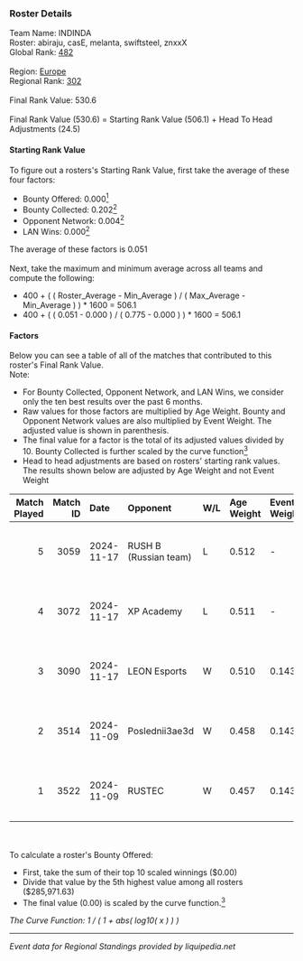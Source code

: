 ### Roster Details<br />
Team Name: INDINDA<br />
Roster: abiraju, casE, melanta, swiftsteel, znxxX<br />
Global Rank: [482](../../standings_global_2025_02_28.md)<br />
<br />
Region: [Europe]( ../../standings_europe_2025_02_28.md)<br />
Regional Rank: [302]( ../../standings_europe_2025_02_28.md)<br />
<br />
Final Rank Value:  530.6<br />
<br />
Final Rank Value (530.6) = Starting Rank Value (506.1) + Head To Head Adjustments (24.5)<br />

#### Starting Rank Value<br />
To figure out a rosters's Starting Rank Value, first take the average of these four factors:<br />
- Bounty Offered: 0.000[<sup>1</sup>](#table2)
- Bounty Collected: 0.202[<sup>2</sup>](#table1)
- Opponent Network: 0.004[<sup>2</sup>](#table1)
- LAN Wins: 0.000[<sup>2</sup>](#table1)

The average of these factors is 0.051<br />
<br />
Next, take the maximum and minimum average across all teams and compute the following:<br />
- 400 + ( ( Roster_Average - Min_Average ) / ( Max_Average - Min_Average ) ) * 1600 = 506.1
- 400 + ( ( 0.051 - 0.000 ) / ( 0.775 - 0.000 ) ) * 1600 = 506.1


#### Factors<br />
Below you can see a table of all of the matches that contributed to this roster's Final Rank Value.<br />
Note:<br />

- For Bounty Collected, Opponent Network, and LAN Wins, we consider only the ten best results over the past 6 months.
- Raw values for those factors are multiplied by Age Weight. Bounty and Opponent Network values are also multiplied by Event Weight. The adjusted value is shown in parenthesis.
- The final value for a factor is the total of its adjusted values divided by 10. Bounty Collected is further scaled by the curve function[<sup>3</sup>](#curveFunction)
- Head to head adjustments are based on rosters' starting rank values. The results shown below are adjusted by Age Weight and not Event Weight
<span id="table1"></span><br />


| Match Played | Match ID | Date       | Opponent              | W/L | Age Weight | Event Weight | Bounty Collected | Opponent Network | LAN Wins  | H2H Adj. | Roster                                    |
| -: | -: | :- | :- | :- | :- | :- | :- | :- | :- | -: | :- |
|            5 |     3059 | 2024-11-17 | RUSH B (Russian team) | L   | 0.512      | -            | -                | -                | -         |    -1.44 | abiraju, casE, melanta, swiftsteel, znxxX |
|            4 |     3072 | 2024-11-17 | XP Academy            | L   | 0.511      | -            | -                | -                | -         |    -6.51 | abiraju, casE, melanta, swiftsteel, znxxX |
|            3 |     3090 | 2024-11-17 | LEON Esports          | W   | 0.510      | 0.143        | 0.012 (0.001)    | 0.297 (0.022)    | 0 (0.000) |    12.83 | abiraju, casE, melanta, swiftsteel, znxxX |
|            2 |     3514 | 2024-11-09 | Poslednii3ae3d        | W   | 0.458      | 0.143        | 0.001 (0.000)    | 0.111 (0.007)    | 0 (0.000) |     9.08 | abiraju, casE, melanta, swiftsteel, znxxX |
|            1 |     3522 | 2024-11-09 | RUSTEC                | W   | 0.457      | 0.143        | 0.002 (0.000)    | 0.109 (0.007)    | 0 (0.000) |    10.52 | abiraju, casE, melanta, swiftsteel, znxxX |

<br />
<span id="table2"></span><br />
To calculate a roster's Bounty Offered:<br />

- First, take the sum of their top 10 scaled winnings ($0.00)
- Divide that value by the 5th highest value among all rosters ($285,971.63)
- The final value (0.00) is scaled by the curve function.[<sup>3</sup>](#curveFunction)

<span id="curveFunction"></span>_The Curve Function: 1 / ( 1 + abs( log10( x ) ) )_<br />

---
_Event data for Regional Standings provided by liquipedia.net_<br />
